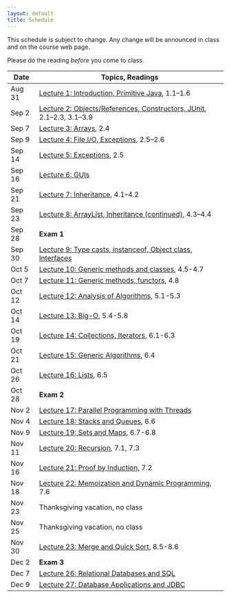 ```yaml
---
layout: default
title: Schedule
---
```


This schedule is subject to change.  Any change will be announced in class and on the course web page.

Please do the reading <i>before</i> you come to class.

Date | Topics, Readings
---- | ----------------
Aug 31 | [Lecture 1: Introduction, Primitive Java](lectures/lecture01.html), 1.1&ndash;1.6
Sep 2 | [Lecture 2: Objects/References, Constructors, JUnit](lectures/lecture02.html), 2.1&ndash;2.3, 3.1&ndash;3.9
Sep 7 | [Lecture 3: Arrays](lectures/lecture03.html), 2.4
Sep 9 | [Lecture 4: File I/O, Exceptions](lectures/lecture04.html), 2.5&ndash;2.6
Sep 14 | [Lecture 5: Exceptions](lectures/lecture05.html), 2.5
Sep 16 | [Lecture 6: GUIs](lectures/lecture06.html)
Sep 21 | [Lecture 7: Inheritance](lectures/lecture07.html), 4.1&ndash;4.2
Sep 23 | [Lecture 8: ArrayList, Inheritance (continued)](lectures/lecture08.html), 4.3&ndash;4.4
Sep 28 | **Exam 1**
Sep 30 | [Lecture 9: Type casts, instanceof, Object class, Interfaces](lectures/lecture09.html)
Oct 5 | [Lecture 10: Generic methods and classes](lectures/lecture10.html), 4.5-4.7
Oct 7 | [Lecture 11: Generic methods, functors](lectures/lecture11.html), 4.8
Oct 12 | [Lecture 12: Analysis of Algorithms](lectures/lecture12.html), 5.1-5.3
Oct 14 | [Lecture 13: Big-O](lectures/lecture13.html), 5.4-5.8
Oct 19 | [Lecture 14: Collections, Iterators](lectures/lecture14.html), 6.1-6.3
Oct 21 | [Lecture 15: Generic Algorithms](lectures/lecture15.html), 6.4
Oct 26 | [Lecture 16: Lists](lectures/lecture16.html), 6.5
Oct 28 | **Exam 2**
Nov 2 | [Lecture 17: Parallel Programming with Threads](lectures/lecture17.html)
Nov 4 | [Lecture 18: Stacks and Queues](lectures/lecture18.html), 6.6
Nov 9 | [Lecture 19: Sets and Maps](lectures/lecture19.html), 6.7-6.8
Nov 11 | [Lecture 20: Recursion](lectures/lecture20.html), 7.1, 7.3
Nov 16 | [Lecture 21: Proof by Induction](lectures/lecture21.html), 7.2
Nov 18 | [Lecture 22: Memoization and Dynamic Programming](lectures/lecture22.html), 7.6
Nov 23 | Thanksgiving vacation, no class
Nov 25 | Thanksgiving vacation, no class
Nov 30 | [Lecture 23: Merge and Quick Sort](lectures/lecture23.html), 8.5-8.6
Dec 2 | **Exam 3**
Dec 7 | [Lecture 26: Relational Databases and SQL](lectures/lecture26.html)
Dec 9 | [Lecture 27: Database Applications and JDBC](lectures/lecture27.html)
